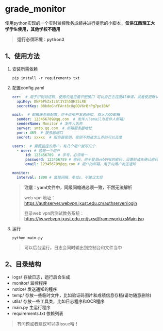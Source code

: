 # grade_monitor
使用python实现的一个实时监控教务成绩并进行提示的小脚本，**仅供江西理工大学学生使用，其他学校不适用**

> **运行必须环境：python3**

## 1、使用方法
 1. 安装所需依赖

    ```
    pip install -r requirements.txt
    ```
 2. 配置config.yaml

    ```yaml
    ocr:  # 用于识别验证码，使用的是百度识图接口 可以自己去百度AI申请，或者使用默认的
      apiKey: DkP6PhZxIzSt1Y2h5QH25iRE
      secretKey: 88bdoGnYFAnt8cUgOQV6rBrPg7pe1BAf
    
    mail:  # 邮箱服务器配置，用于给用户发送通知, 默认为QQ邮箱
      sender: 123456789@qq.com  # 发件人(email为发件人邮箱)
      senderName: Monitor # 发件人名称
      server: smtp.qq.com  # 邮箱服务器地址
      port: 465  # 服务器端口
      secret: xxxxx  # 服务器密钥，密钥不知道怎么弄的可以百度
    
    users:  # 需要监控的用户，有几个用户就写几个
      - user: # 这是一个用户
          id: 123456789  # 学号，必须唯一
          password: 123456789 # 密码，用于登录webVPN的密码，设置前请先确认密码可用
          email: 123456789@qq.com # 用户的邮箱，用于向用户发送通知
    
    monitor:
      interval: 1800 # 监控间隔，单位s，不建议太短
    ```

    > **注意：yaml文件中，同级间缩进必须一致，不然无法解析**
    >
    > web vpn 地址：https://authserver.webvpn.jxust.edu.cn/authserver/login
    >
    > 登录web vpn后测试教务系统：https://jw.webvpn.jxust.edu.cn/jsxsd/framework/xsMain.jsp

 3. 运行

    ```
    python main.py
    ```

    > 可以后台运行，日志会同时输出到控制台和文件当中

## 2、目录结构

- logs/	存放日志，运行后会生成
- monitor/  监控程序
- notice/ 发送通知的程序
- temp/  存放一些临时文件，比如验证码图片和成绩信息存档(请勿随意删除)
- utils/ 存放一些工具类，比如日志程序和OCR程序
- main.py  主运行程序
- requirements.txt 依赖列表

> 有问题或者建议可以提issue哈！
